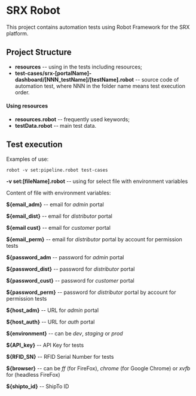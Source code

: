 # SRX Robot

This project contains automation tests using Robot Framework for the SRX platform.

## Project Structure

* **resources** --  using in the tests including resources;
* **test-cases/srx-[portalName]-dashboard/[NNN_testName]/[testName].robot** -- source code of automation test, where NNN in the folder name means test execution order.

#### Using resources

* **resources.robot** -- frequently used keywords;
* **testData.robot** -- main test data.

## Test execution

Examples of use:
```
robot -v set:pipeline.robot test-cases
```

**-v set:[fileName].robot** -- using for select file with environment variables

Content of file with environment variables:

**${email_adm}** -- email for *admin* portal

**${email_dist}** -- email for *distributor* portal

**${email cust}** -- email for *customer* portal

**${email_perm}** -- email for *distributor* portal by account for permission tests

**${password_adm** -- password for *admin* portal

**${password_dist}** -- password for *distributor* portal

**${password_cust}** -- password for *customer* portal

**${password_perm}** -- password for *distributor* portal by account for permission tests

**${host_adm}** -- URL for *admin* portal

**${host_auth}** -- URL for *auth* portal

**${environment}** -- can be *dev*, *staging* or *prod*

**${API_key}** -- API Key for tests

**${RFID_SN}** -- RFID Serial Number for tests

**${browser}** -- can be *ff* (for FireFox), *chrome* (for Google Chrome) or *xvfb* for (headless FireFox)

**${shipto_id}** -- ShipTo ID